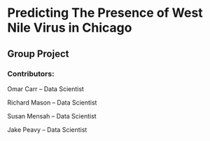 # Predicting The Presence of West Nile Virus in Chicago
## Group Project 
### Contributors: 
Omar Carr – Data Scientist

Richard Mason – Data Scientist

Susan Mensah – Data Scientist

Jake Peavy – Data Scientist 

